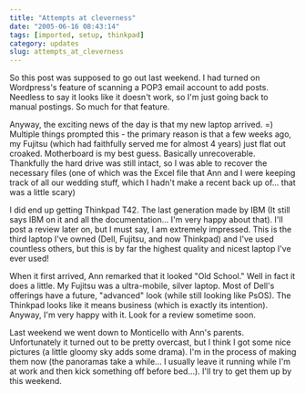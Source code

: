 ```yaml
---
title: "Attempts at cleverness"
date: "2005-06-16 08:43:14"
tags: [imported, setup, thinkpad]
category: updates
slug: attempts_at_cleverness
---
```


So this post was supposed to go out last weekend. I had turned on Wordpress's feature of scanning a POP3 email account to add posts. Needless to say it looks like it doesn't work, so I'm just going back to manual postings. So much for that feature.

Anyway, the exciting news of the day is that my new laptop arrived. =) Multiple things prompted this - the primary reason is that a few weeks ago, my Fujitsu (which had faithfully served me for almost 4 years) just flat out croaked. Motherboard is my best guess. Basically unrecoverable. Thankfully the hard drive was still intact, so I was able to recover the necessary files (one of which was the Excel file that Ann and I were keeping track of all our wedding stuff, which I hadn't make a recent back up of... that was a little scary)

I did end up getting Thinkpad T42. The last generation made by IBM (It still says IBM on it and all the documentation... I'm very happy about that). I'll post a review later on, but I must say, I am extremely impressed. This is the third laptop I've owned (Dell, Fujitsu, and now Thinkpad) and I've used countless others, but this is by far the highest quality and nicest laptop I've ever used!

When it first arrived, Ann remarked that it looked "Old School." Well in fact it does a little. My Fujitsu was a ultra-mobile, silver laptop. Most of Dell's offerings have a future, "advanced" look (while still looking like PsOS). The Thinkpad looks like it means business (which is exactly its intention). Anyway, I'm very happy with it. Look for a review sometime soon.

Last weekend we went down to Monticello with Ann's parents. Unfortunately it turned out to be pretty overcast, but I think I got some nice pictures (a little gloomy sky adds some drama). I'm in the process of making them now (the panoramas take a while... I usually leave it running while I'm at work and then kick something off before bed...). I'll try to get them up by this weekend.
